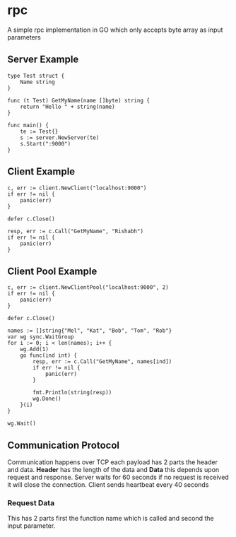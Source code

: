 # rpc

A simple rpc implementation in GO which only accepts byte array as input parameters

## Server Example
```
type Test struct {
	Name string
}

func (t Test) GetMyName(name []byte) string {
	return "Hello " + string(name)
}

func main() {
	te := Test{}
	s := server.NewServer(te)
	s.Start(":9000")
}
```

## Client Example
```
c, err := client.NewClient("localhost:9000")
if err != nil {
	panic(err)
}

defer c.Close()

resp, err := c.Call("GetMyName", "Rishabh")
if err != nil {
	panic(err)
}
```

## Client Pool Example
```
c, err := client.NewClientPool("localhost:9000", 2)
if err != nil {
	panic(err)
}

defer c.Close()

names := []string{"Mel", "Kat", "Bob", "Tom", "Rob"}
var wg sync.WaitGroup
for i := 0; i < len(names); i++ {
	wg.Add(1)
	go func(ind int) {
		resp, err := c.Call("GetMyName", names[ind])
		if err != nil {
			panic(err)
		}

		fmt.Println(string(resp))
		wg.Done()
	}(i)
}

wg.Wait()
```

##

## Communication Protocol
Communication happens over TCP each payload has 2 parts the header and data. **Header** has the length of the data and **Data** this depends upon request and response. Server waits for 60 seconds if no request is received it will close the connection. Client sends heartbeat every 40 seconds

### Request Data
This has 2 parts first the function name which is called and second the input parameter.

